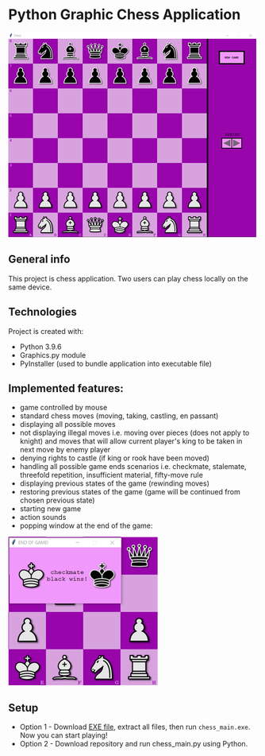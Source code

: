 # Python Graphic Chess Application
![Alt text](images/BOARD.png)

## General info
This project is chess application. Two users can play chess locally on the same device.

## Technologies
Project is created with:
* Python 3.9.6
* Graphics.py module
* PyInstaller (used to bundle application into executable file)

## Implemented features:
- game controlled by mouse
- standard chess moves (moving, taking, castling, en passant)
- displaying all possible moves
- not displaying illegal moves i.e. moving over pieces (does not apply to knight) and moves that will allow current player's king to be taken in next move by enemy player
- denying rights to castle (if king or rook have been moved)
- handling all possible game ends scenarios i.e. checkmate, stalemate, threefold repetition, insufficient material, fifty-move rule
- displaying previous states of the game (rewinding moves)
- restoring previous states of the game (game will be continued from chosen previous state)
- starting new game
- action sounds
- popping window at the end of the game:


![Alt text](images/CHECKMATE.png)

## Setup
* Option 1 - Download [EXE file](Chess_EXE_file/Chess-App.zip), extract all files, then run ```chess_main.exe```. Now you can start playing!
* Option 2 - Download repository and run chess_main.py using Python.


